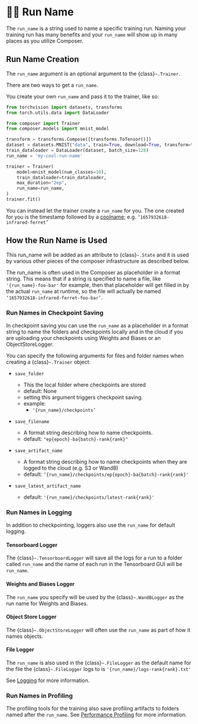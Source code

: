 # 🏃‍♀️ Run Name

The `run_name` is a string used to name a specific training run. Naming your training run has many benefits and your `run_name` will show up in many places as you utilize Composer.

## Run Name Creation

The `run_name` argument is an optional argument to the  {class}`~.Trainer`. 

There are two ways to get a `run_name`.

You create your own `run_name` and pass it to the trainer, like so:
 
<!--pytest-codeblocks:skip-->
```python
from torchvision import datasets, transforms
from torch.utils.data import DataLoader

from composer import Trainer
from composer.models import mnist_model

transform = transforms.Compose([transforms.ToTensor()])
dataset = datasets.MNIST("data", train=True, download=True, transform=transform)
train_dataloader = DataLoader(dataset, batch_size=128)
run_name = 'my-cool-run-name'

trainer = Trainer(
    model=mnist_model(num_classes=10),
    train_dataloader=train_dataloader,
    max_duration="2ep",
    run_name=run_name,
)
trainer.fit()
```
        
You can instead let the trainer create a `run_name` for you. The one created for you is the timestamp followed by a [coolname](https://github.com/alexanderlukanin13/coolname); e.g. `‘1657932618-infrared-ferret’`


## How the Run Name is Used

This run_name will be added as an attribute to {class}`~.State` and it is used by various other pieces of the composer infrastructure as described below.

The run_name is often used  in the Composer as placeholder in a format string. This means that if a string is specified to name a file, like `'{run_name}-foo-bar'` for example, then that placeholder will get filled in by the actual `run_name` at runtime, so the file will actually be named `‘1657932618-infrared-ferret-foo-bar’`.

### Run Names in Checkpoint Saving

In checkpoint saving you can use the `run_name` as a placeholder in a format string to name the folders and checkpoints locally and in the cloud if you are uploading your checkpoints using Weights and Biases or an ObjectStoreLogger.

You can specify the following arguments for files and folder names when creating a {class}`~.Trainer` object:
   
- `save_folder`
    - This the local folder where checkpoints are stored
    - default: None
    - setting this argument triggers checkpoint saving.
    - example:
        - `'{run_name}/checkpoints’`

- `save_filename`
    - A format string describing how to name checkpoints.
    - default: `"ep{epoch}-ba{batch}-rank{rank}"`
- `save_artifact_name`
    - A format string describing how to name checkpoints when they are logged to the cloud (e.g. S3 or WandB)
    - default: `’{run_name}/checkpoints/ep{epoch}-ba{batch}-rank{rank}'`
- `save_latest_artifact_name`
    - default: `'{run_name}/checkpoints/latest-rank{rank}'`

### Run Names in Logging

In addition to checkpointing, loggers also use the `run_name` for default logging.

#### Tensorboard Logger

The {class}`~.TensorboardLogger` will save all the logs for a run to a folder called `run_name` and the name of each run in the Tensorboard GUI will be `run_name`.

#### Weights and Biases Logger

The `run_name` you specify will be used by the {class}`~.WandBLogger` as the run name for Weights and Biases.

#### Object Store Logger

The {class}`~.ObjectStoreLogger` will often use the `run_name` as part of how it names objects.

#### File Logger

The `run_name` is also used in the {class}`~.FileLogger` as the default name for the file the {class}`~.FileLogger` logs to is `'{run_name}/logs-rank{rank}.txt'`


See [Logging](../trainer/logging.rst) for more information.

### Run Names in Profiling

The profiling tools for the training also save profiling artifacts to folders named after the `run_name`.  See [Performance Profiling](../trainer/performance_tutorials/profiling.md) for more information.